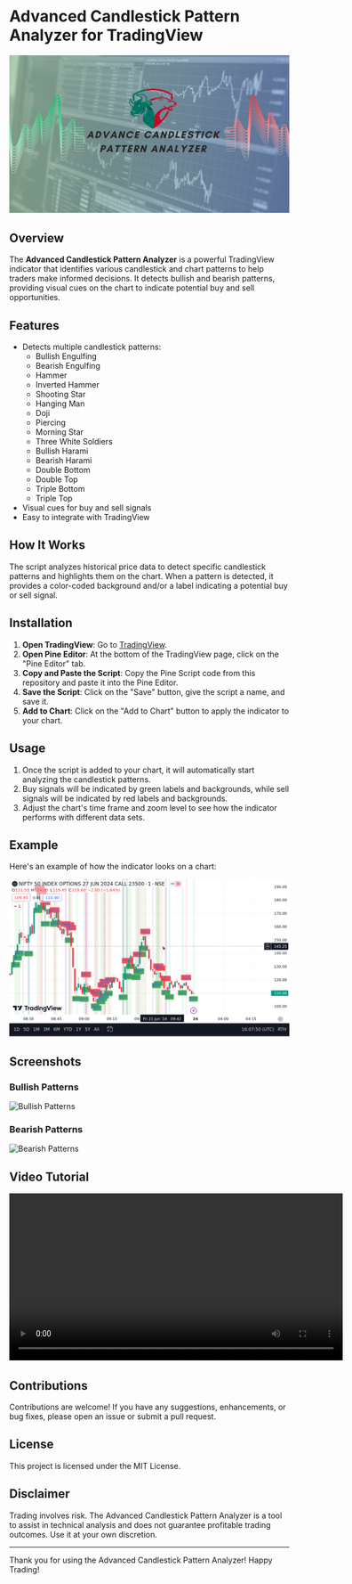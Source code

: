 # Advanced Candlestick Pattern Analyzer for TradingView

![Banner](images/banner.png)

## Overview
The **Advanced Candlestick Pattern Analyzer** is a powerful TradingView indicator that identifies various candlestick and chart patterns to help traders make informed decisions. It detects bullish and bearish patterns, providing visual cues on the chart to indicate potential buy and sell opportunities.

## Features
- Detects multiple candlestick patterns:
  - Bullish Engulfing
  - Bearish Engulfing
  - Hammer
  - Inverted Hammer
  - Shooting Star
  - Hanging Man
  - Doji
  - Piercing
  - Morning Star
  - Three White Soldiers
  - Bullish Harami
  - Bearish Harami
  - Double Bottom
  - Double Top
  - Triple Bottom
  - Triple Top
- Visual cues for buy and sell signals
- Easy to integrate with TradingView

## How It Works
The script analyzes historical price data to detect specific candlestick patterns and highlights them on the chart. When a pattern is detected, it provides a color-coded background and/or a label indicating a potential buy or sell signal.

## Installation
1. **Open TradingView**: Go to [TradingView](https://www.tradingview.com/).
2. **Open Pine Editor**: At the bottom of the TradingView page, click on the "Pine Editor" tab.
3. **Copy and Paste the Script**: Copy the Pine Script code from this repository and paste it into the Pine Editor.
4. **Save the Script**: Click on the "Save" button, give the script a name, and save it.
5. **Add to Chart**: Click on the "Add to Chart" button to apply the indicator to your chart.

## Usage
1. Once the script is added to your chart, it will automatically start analyzing the candlestick patterns.
2. Buy signals will be indicated by green labels and backgrounds, while sell signals will be indicated by red labels and backgrounds.
3. Adjust the chart's time frame and zoom level to see how the indicator performs with different data sets.

## Example
Here's an example of how the indicator looks on a chart:

![Example Chart](images/example_chart.png)

## Screenshots
### Bullish Patterns
![Bullish Patterns](images/bullish_patterns.png)

### Bearish Patterns
![Bearish Patterns](images/bearish_patterns.png)

## Video Tutorial

<video width="600" controls>
  <source src="images/tutorial.mkv" type="video/webm">
  Your browser does not support the video tag.
</video>

## Contributions
Contributions are welcome! If you have any suggestions, enhancements, or bug fixes, please open an issue or submit a pull request.

## License
This project is licensed under the MIT License.

## Disclaimer
Trading involves risk. The Advanced Candlestick Pattern Analyzer is a tool to assist in technical analysis and does not guarantee profitable trading outcomes. Use it at your own discretion.

---

Thank you for using the Advanced Candlestick Pattern Analyzer! Happy Trading!
